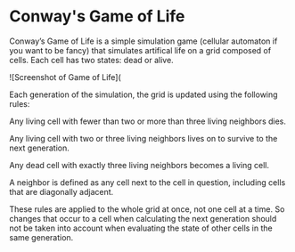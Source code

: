 # Conway's Game of Life

Conway’s Game of Life is a simple simulation game (cellular automaton if you want to be fancy) that simulates artifical life on a grid composed of cells. Each cell has two states: dead or alive. 

![Screenshot of Game of Life](

Each generation of the simulation, the grid is updated using the following rules:

Any living cell with fewer than two or more than three living neighbors dies.

Any living cell with two or three living neighbors lives on to survive to the next generation.

Any dead cell with exactly three living neighbors becomes a living cell.

A neighbor is defined as any cell next to the cell in question, including cells that are diagonally adjacent.

These rules are applied to the whole grid at once, not one cell at a time. So changes that occur to a cell when calculating the next generation should not be taken into account when evaluating the state of other cells in the same generation.
